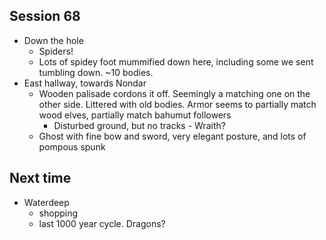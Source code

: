 ## Session 68
* Down the hole
  * Spiders!
  * Lots of spidey foot mummified down here, including some we sent tumbling down. ~10 bodies.
* East hallway, towards Nondar
  * Wooden palisade cordons it off. Seemingly a matching one on the other side. Littered with old bodies. Armor seems to partially match wood elves, partially match bahumut followers
    * Disturbed ground, but no tracks - Wraith?
  * Ghost with fine bow and sword, very elegant posture, and lots of pompous spunk

## Next time
* Waterdeep
  * shopping
  * last 1000 year cycle. Dragons?